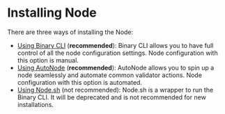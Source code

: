 # Installing Node

There are three ways of installing the Node:

* [Using Binary CLI](using-binary-cli.md) \(**recommended**\): Binary CLI allows you to have full control of all the node configuration settings. Node configuration with this option is manual.
* [Using AutoNode](../upgrading-node/using-autonode.md) \(**recommended**\): AutoNode allows you to spin up a node seamlessly and automate common validator actions. Node configuration with this option is automated.
* [Using Node.sh](using-node.sh.md) \(not recommended\): Node.sh is a wrapper to run the Binary CLI. It will be deprecated and is not recommended for new installations.

